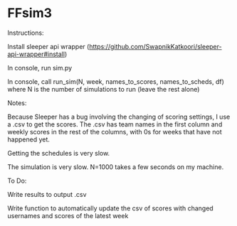 # FFsim3

Instructions:

Install sleeper api wrapper (https://github.com/SwapnikKatkoori/sleeper-api-wrapper#install)

In console, run sim.py

In console, call run_sim(N, week, names_to_scores, names_to_scheds, df) where N is the number of simulations to run (leave the rest alone)

Notes:

Because Sleeper has a bug involving the changing of scoring settings, I use a .csv to get the scores. The .csv has team names in the first column and weekly scores in the rest of the columns, with 0s for weeks that have not happened yet. 

Getting the schedules is very slow.

The simulation is very slow. N=1000 takes a few seconds on my machine.

To Do:

Write results to output .csv

Write function to automatically update the csv of scores with changed usernames and scores of the latest week
